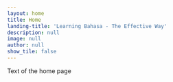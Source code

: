 ```yaml
---
layout: home
title: Home
landing-title: 'Learning Bahasa - The Effective Way'
description: null
image: null
author: null
show_tile: false
---
```


Text of the home page
